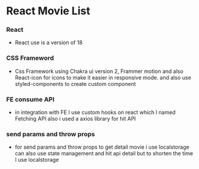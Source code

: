 # React Movie List

### React 
- React use is a version of 18

### CSS Frameword
- Css Framework using Chakra ui version 2, Frammer motion and also React-icon for icons to make it easier in responsive mode. 
and also use styled-components to create custom component

### FE consume API
- in integration with FE I use custom hooks on react which I named Fetching API also i used a axios library for hit API

### send params and throw props
- for send params and throw props to get detail movie i use localstorage can also use state management and hit api detail but to shorten the time I use localstorage
